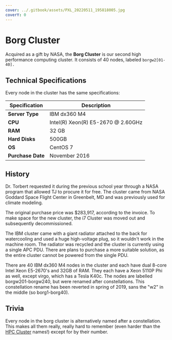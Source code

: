 ```yaml
---
cover: ../.gitbook/assets/PXL_20220511_195818005.jpg
coverY: 0
---
```


# Borg Cluster

Acquired as a gift by NASA, the **Borg Cluster** is our second high performance computing cluster. It consists of 40 nodes, labeled `borgw2[01-40].`

## Technical Specifications

Every node in the cluster has the same specifications:

| **Specification** | Description                        |
| ----------------- | ---------------------------------- |
| **Server Type**   | IBM dx360 M4                       |
| **CPU**           | Intel(R) Xeon(R) E5-2670 @ 2.60GHz |
| **RAM**           | 32 GB                              |
| **Hard Disks**    | 500GB                              |
| **OS**            | CentOS 7                           |
| **Purchase Date** | November 2016                      |

## History

Dr. Torbert requested it during the previous school year through a NASA program that allowed TJ to procure it for free. The cluster came from NASA Goddard Space Flight Center in Greenbelt, MD and was previously used for climate modeling.

The original purchase price was $283,917, according to the invoice. To make space for the new cluster, the i7 Cluster was moved out and subsequently decommissioned.

The IBM cluster came with a giant radiator attached to the back for watercooling and used a huge high-voltage plug, so it wouldn't work in the machine room. The radiator was recycled and the cluster is currently using a single APC PDU. There are plans to purchase a more suitable solution, as the entire cluster cannot be powered from the single PDU.

There are 40 IBM dx360 M4 nodes in the cluster and each have dual 8-core Intel Xeon E5-2670's and 32GB of RAM. They each have a Xeon 5110P Phi as well, except virgo, which has a Tesla K40c. The nodes are labelled borgw201-borgw240, but were renamed after constellations. This constellation rename has been reverted in spring of 2019, sans the "w2" in the middle (so borg1-borg40).

## Trivia

Every node in the borg cluster is alternatively named after a constellation. This makes all them really, really hard to remember (even harder than the [HPC Cluster](hpc-cluster/) names!) except for by their number.
